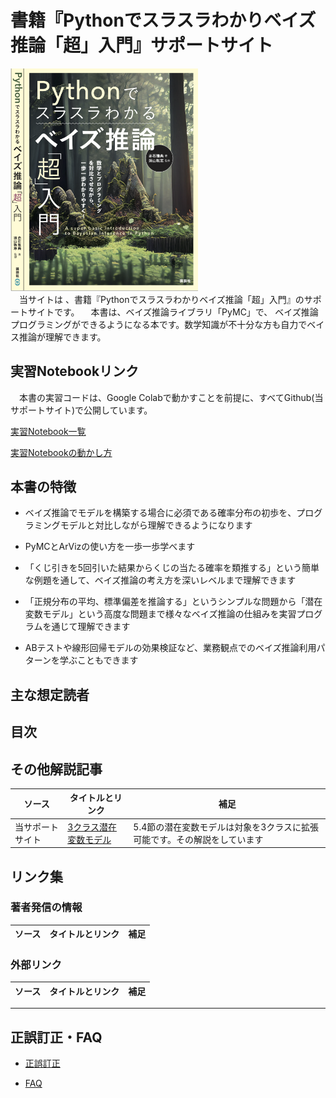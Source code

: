 # 書籍『Pythonでスラスラわかりベイズ推論「超」入門』サポートサイト

<div align="left">
<img src="images/表紙-v1.png" width="300">
</div>
　当サイトは 、書籍『Pythonでスラスラわかりベイズ推論「超」入門』のサポートサイトです。 
　本書は、ベイズ推論ライブラリ「PyMC」で、 ベイズ推論プログラミングができるようになる本です。数学知識が不十分な方も自力でベイス推論が理解できます。


## 実習Notebookリンク
　本書の実習コードは、Google Colabで動かすことを前提に、すべてGithub(当サポートサイト)で公開しています。  

[実習Notebook一覧](https://github.com/makaishi2/python_bayes_intro/tree/main/notebooks)

[実習Notebookの動かし方](refs/how-to-run.md)



<!--

## Amazonへのリンク

[単行本](https://www.amazon.co.jp/dp/4296110322) 

[Kindle](https://www.amazon.co.jp/dp/B09G622WB6/)  

-->



## 本書の特徴

* ベイズ推論でモデルを構築する場合に必須である確率分布の初歩を、プログラミングモデルと対比しながら理解できるようになります

* PyMCとArVizの使い方を一歩一歩学べます

* 「くじ引きを5回引いた結果からくじの当たる確率を類推する」という簡単な例題を通して、ベイズ推論の考え方を深いレベルまで理解できます

* 「正規分布の平均、標準偏差を推論する」というシンプルな問題から「潜在変数モデル」という高度な問題まで様々なベイズ推論の仕組みを実習プログラムを通じて理解できます

* ABテストや線形回帰モデルの効果検証など、業務観点でのベイズ推論利用パターンを学ぶこともできます



## 主な想定読者






## 目次





## その他解説記事
|ソース  |タイトルとリンク  |補足|
|---|---|---|
|当サポートサイト|[3クラス潜在変数モデル](refs/3クラス潜在変数モデル.pdf)|5.4節の潜在変数モデルは対象を3クラスに拡張可能です。その解説をしています|



## リンク集

### 著者発信の情報

|ソース  |タイトルとリンク  |補足|
|---|---|---|



### 外部リンク


|ソース  |タイトルとリンク  |補足|
|---|---|---|

***


## 正誤訂正・FAQ

<!---
* [Notebook補足情報](notebook-ref.md)
-->  

* [正誤訂正](refs/errors.md)

* [FAQ](refs/faqs.md)

